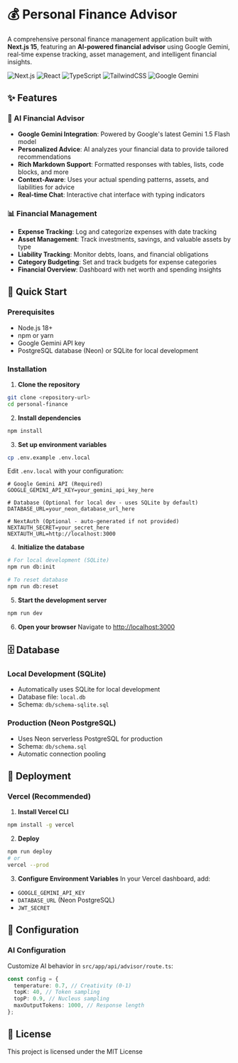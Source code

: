 # 💰 Personal Finance Advisor

A comprehensive personal finance management application built with **Next.js 15**, featuring an **AI-powered financial advisor** using Google Gemini, real-time expense tracking, asset management, and intelligent financial insights.

![Next.js](https://img.shields.io/badge/Next.js-15.4.4-black)
![React](https://img.shields.io/badge/React-19.1.0-blue)
![TypeScript](https://img.shields.io/badge/TypeScript-5.0-blue)
![TailwindCSS](https://img.shields.io/badge/TailwindCSS-4.0-blue)
![Google Gemini](https://img.shields.io/badge/Google-Gemini-yellow)

## ✨ Features

### 🤖 AI Financial Advisor

- **Google Gemini Integration**: Powered by Google's latest Gemini 1.5 Flash model
- **Personalized Advice**: AI analyzes your financial data to provide tailored recommendations
- **Rich Markdown Support**: Formatted responses with tables, lists, code blocks, and more
- **Context-Aware**: Uses your actual spending patterns, assets, and liabilities for advice
- **Real-time Chat**: Interactive chat interface with typing indicators

### 📊 Financial Management

- **Expense Tracking**: Log and categorize expenses with date tracking
- **Asset Management**: Track investments, savings, and valuable assets by type
- **Liability Tracking**: Monitor debts, loans, and financial obligations
- **Category Budgeting**: Set and track budgets for expense categories
- **Financial Overview**: Dashboard with net worth and spending insights

## 🚀 Quick Start

### Prerequisites

- Node.js 18+
- npm or yarn
- Google Gemini API key
- PostgreSQL database (Neon) or SQLite for local development

### Installation

1. **Clone the repository**

```bash
git clone <repository-url>
cd personal-finance
```

2. **Install dependencies**

```bash
npm install
```

3. **Set up environment variables**

```bash
cp .env.example .env.local
```

Edit `.env.local` with your configuration:

```env
# Google Gemini API (Required)
GOOGLE_GEMINI_API_KEY=your_gemini_api_key_here

# Database (Optional for local dev - uses SQLite by default)
DATABASE_URL=your_neon_database_url_here

# NextAuth (Optional - auto-generated if not provided)
NEXTAUTH_SECRET=your_secret_here
NEXTAUTH_URL=http://localhost:3000
```

4. **Initialize the database**

```bash
# For local development (SQLite)
npm run db:init

# To reset database
npm run db:reset
```

5. **Start the development server**

```bash
npm run dev
```

6. **Open your browser**
   Navigate to [http://localhost:3000](http://localhost:3000)

## 🗄️ Database

### Local Development (SQLite)

- Automatically uses SQLite for local development
- Database file: `local.db`
- Schema: `db/schema-sqlite.sql`

### Production (Neon PostgreSQL)

- Uses Neon serverless PostgreSQL for production
- Schema: `db/schema.sql`
- Automatic connection pooling

## 🚀 Deployment

### Vercel (Recommended)

1. **Install Vercel CLI**

```bash
npm install -g vercel
```

2. **Deploy**

```bash
npm run deploy
# or
vercel --prod
```

3. **Configure Environment Variables**
   In your Vercel dashboard, add:

- `GOOGLE_GEMINI_API_KEY`
- `DATABASE_URL` (Neon PostgreSQL)
- `JWT_SECRET`

## 🔧 Configuration

### AI Configuration

Customize AI behavior in `src/app/api/advisor/route.ts`:

```typescript
const config = {
  temperature: 0.7, // Creativity (0-1)
  topK: 40, // Token sampling
  topP: 0.9, // Nucleus sampling
  maxOutputTokens: 1000, // Response length
};
```

## 📄 License

This project is licensed under the MIT License

